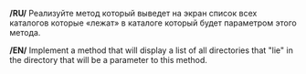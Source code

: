 
**/RU/** Реализуйте метод который выведет на экран список всех каталогов 
которые «лежат» в каталоге который будет параметром этого метода.


**/EN/** Implement a method that will display a list of all directories 
that "lie" in the directory that will be a parameter to this method.
